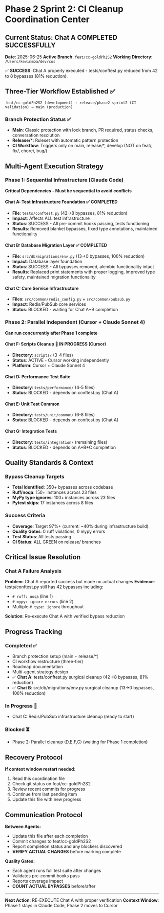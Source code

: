 # Phase 2 Sprint 2: CI Cleanup Coordination Center

## Current Status: Chat A COMPLETED SUCCESSFULLY
**Date**: 2025-06-25
**Active Branch**: `feat/cc-goldPh2S2`
**Working Directory**: `/Users/kevinmba/dev/cos`

✅ **SUCCESS**: Chat A properly executed - tests/conftest.py reduced from 42 to 8 bypasses (81% reduction).

## Three-Tier Workflow Established ✅
```
feat/cc-goldPh2S2 (development) → release/phase2-sprint2 (CI validation) → main (production)
```

### Branch Protection Status ✅
- **Main**: Classic protection with lock branch, PR required, status checks, conversation resolution
- **Release/***: Ruleset with automatic pattern protection
- **CI Workflow**: Triggers only on main, release/*, develop (NOT on feat/, fix/, chore/, bug/)

## Multi-Agent Execution Strategy

### Phase 1: Sequential Infrastructure (Claude Code)
**Critical Dependencies - Must be sequential to avoid conflicts**

#### Chat A: Test Infrastructure Foundation ✅ **COMPLETED**
- **File**: `tests/conftest.py` (42→8 bypasses, 81% reduction)
- **Impact**: Affects ALL test infrastructure
- **Status**: SUCCESS - All pre-commit hooks passing, tests functioning
- **Results**: Removed blanket bypasses, fixed type annotations, maintained functionality

#### Chat B: Database Migration Layer ✅ **COMPLETED**
- **File**: `src/db/migrations/env.py` (13→0 bypasses, 100% reduction)
- **Impact**: Database layer foundation
- **Status**: SUCCESS - All bypasses removed, alembic functionality intact
- **Results**: Replaced print statements with proper logging, improved type safety, maintained migration functionality

#### Chat C: Core Service Infrastructure
- **Files**: `src/common/redis_config.py` + `src/common/pubsub.py`
- **Impact**: Redis/PubSub core services
- **Status**: BLOCKED - waiting for Chat A+B completion

### Phase 2: Parallel Independent (Cursor + Claude Sonnet 4)
**Can run concurrently after Phase 1 complete**

#### Chat F: Scripts Cleanup 🚀 **IN PROGRESS (Cursor)**
- **Directory**: `scripts/` (3-4 files)
- **Status**: ACTIVE - Cursor working independently
- **Platform**: Cursor + Claude Sonnet 4

#### Chat D: Performance Test Suite
- **Directory**: `tests/performance/` (4-5 files)
- **Status**: BLOCKED - depends on conftest.py (Chat A)

#### Chat E: Unit Test Common
- **Directory**: `tests/unit/common/` (6-8 files)
- **Status**: BLOCKED - depends on conftest.py (Chat A)

#### Chat G: Integration Tests
- **Directory**: `tests/integration/` (remaining files)
- **Status**: BLOCKED - depends on A+B+C completion

## Quality Standards & Context

### Bypass Cleanup Targets
- **Total Identified**: 350+ bypasses across codebase
- **Ruff/noqa**: 150+ instances across 23 files
- **MyPy type ignores**: 100+ instances across 23 files
- **Pytest skips**: 17 instances across 8 files

### Success Criteria
- **Coverage**: Target 97%+ (current: ~40% during infrastructure build)
- **Quality Gates**: 0 ruff violations, 0 mypy errors
- **Test Status**: All tests passing
- **CI Status**: ALL GREEN on release/ branches

## Critical Issue Resolution

### Chat A Failure Analysis
**Problem**: Chat A reported success but made no actual changes
**Evidence**: tests/conftest.py still has 42 bypasses including:
- `# ruff: noqa` (line 1)
- `# mypy: ignore-errors` (line 2)
- Multiple `# type: ignore` throughout

**Solution**: Re-execute Chat A with verified bypass reduction

## Progress Tracking

### Completed ✅
- Branch protection setup (main + release/*)
- CI workflow restructure (three-tier)
- Roadmap documentation
- Multi-agent strategy design
- ✅ **Chat A**: tests/conftest.py surgical cleanup (42→8 bypasses, 81% reduction)
- ✅ **Chat B**: src/db/migrations/env.py surgical cleanup (13→0 bypasses, 100% reduction)

### In Progress 🎯
- Chat C: Redis/PubSub infrastructure cleanup (ready to start)

### Blocked ⏳
- Phase 2: Parallel cleanup (D,E,F,G) (waiting for Phase 1 completion)

## Recovery Protocol
**If context window restart needed:**
1. Read this coordination file
2. Check git status on feat/cc-goldPh2S2
3. Review recent commits for progress
4. Continue from last pending item
5. Update this file with new progress

## Communication Protocol
**Between Agents:**
- Update this file after each completion
- Commit changes to feat/cc-goldPh2S2
- Report completion status and any blockers discovered
- **VERIFY ACTUAL CHANGES** before marking complete

**Quality Gates:**
- Each agent runs full test suite after changes
- Validates pre-commit hooks pass
- Reports coverage impact
- **COUNT ACTUAL BYPASSES** before/after

---
**Next Action**: RE-EXECUTE Chat A with proper verification
**Context Window**: Phase 1 stays in Claude Code, Phase 2 moves to Cursor
